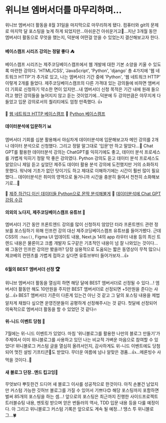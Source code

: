 # 위니브 엠버서더를 마무리하며...

위니브 엠버서더 활동을 8월 31일을 마지막으로 마무리하게 됐다. 컴퓨터와 git의 문제로 마지막 달 포스팅을 늦게 하게 되었지만...아쉬운건 아쉬운거고🥲...지난 3개월 동안 엠버서더 활동으로 무엇을 했는지, 덕분에 어떤걸 얻을 수 있었는지 결산해보고자 한다.

#### 베이스캠프 시리즈 강의는 정말 좋다 ⛺

베이스캠프 시리즈는 제주코딩베이스캠프에서 웹 개발에 대한 기본 소양을 키울 수 있도록 마련한 강의다.
'HTML/CSS', 'JavaScript', 'Python', 'django' 총 4가지에 '웹 네트워크 HTTP'가 추가로 있고, 나는 엠버서더 기간 중에 'Python', '웹 네트워크 HTTP' 이렇게 2개를 들었다.
제주코딩베이스캠프의 다른 가격대 있는 강의들에 비하면 엠버서더 기회로 신청하기 약소한 면이 있지만...내 엠버서더 신청 목적은 기간 내에 원래 들으려고 했던 강의들을 늘어지지 않고 듣는 것이었기에...덕분에 두 강의만큼은 야무지게 다 들었고 입문 강의로서의 퀄리티에도 엄청 만족했다. 👍

🔗 [웹 네트워크 HTTP 베이스캠프](https://www.inflearn.com/course/%EC%9B%B9-%EB%84%A4%ED%8A%B8%EC%9B%8C%ED%81%AC-http-%EC%A0%9C%EC%BD%94%EB%B2%A0#)
🔗 [Python 베이스캠프](https://www.inflearn.com/course/python-%EB%B2%A0%EC%9D%B4%EC%8A%A4%EC%BA%A0%ED%94%84)

#### 데이터분석에 입문하기 📊

엠버서더 기회를 십분 활용해서 야심차게 데이터분석에 입문해보고자 메인 강의를 2개나 데이터 분석으로 신청했다. 그리고 정말 말그대로 '입문'만 하고 말았다...🫠
Chat GPT를 활용한 데이터분석 강의는 ChatGPT를 익히기에도 좋고, 데이터 분석 프로세스를 가볍게 익히기 정말 딱 좋은 강의였다. Python 강의도 듣고 데이터 분석 프로세스도 알았으니 제일 듣고 싶었던 제주도 데이터 활용 분석 강의에 도전했지만 거의 소화하지 못했다. 워낙에 기초가 없던 탓이기도 하고 제대로 이해하기에는 시간이 훨씬 많이 필요했다...
데이터분석은 취미의 영역으로 둘거니까 시간을 충분히 들여서 천천히 소화해보기로...🐢

🔗 [제주 하간디 이신 데이터들 Python으로 몬딱 분석해불게](https://www.inflearn.com/course/%EC%A0%9C%EC%A3%BC%EC%BD%94%EB%94%A9%EB%B2%A0%EC%9D%B4%EC%8A%A4%EC%BA%A0%ED%94%84-%ED%8C%8C%EC%9D%B4%EC%8D%AC-%EB%8D%B0%EC%9D%B4%ED%84%B0%EB%B6%84%EC%84%9D)
🔗 [데이터분석에 Chat GPT 강림 수강](https://www.inflearn.com/course/%EB%8D%B0%EC%9D%B4%ED%84%B0%EB%B6%84%EC%84%9D-chatgpt-%EA%B0%95%EB%A6%BC)

#### 의외의 노다지, 제주코딩베이스캠프 유튜브 💎

엠버서더 기간 동안 프론트엔드 강의를 많이 신청하지 않았던 터라 프론트엔드 관련 정보를 포스팅하기 위해 인프런 강의 대신 제주코딩베이스캠프 유튜브를 들어가봤다.
근데 CSS의 `:has()`, Figma UI 업데이트 내용, Next.js 14의 app 라우터 내용 등의 최신 트렌드 내용은 물론이고 크롬 개발자 도구같은 기초적인 내용이 넘 잘 나와있는 것이다...
왜 그동안 인프런 강의만 봤을까? 당장 실용적으로 도움되는 짧은 동영상이 무척 많으니 제코베의 컨텐츠를 가볍게 접하고 싶다면 유튜브부터 들어가보자...👍

#### 6월의 BEST 엠버서더 선정 🏆

위니브 엠버서더 활동을 열심히 하면 해당 달에 BEST 엠버서더로 선정될 수 있다...! 엠버서더 활동만 해도 10만원을 주지만 BEST 엠버서더로 선정되면 +5만원을 준다는 사실...👍
BEST 엠버서더 기준이 다른게 있는건 아닌 것 같고 그 달의 포스팅 내용을 제법 알차게 채웠다 싶으면 운영진분들이 공평하게 선정해주시는 것 같다.
첫달에 선정되어 의욕적으로 엠버서더 활동을 할 수 있었던 것 같다🔥

#### 위-니드 이벤트 당첨 💙

7월에는 위-니드 이벤트가 있었다. 마침 '위니블로그를 활용한 나만의 블로그 만들기'가 주제여서 이미 위니블로그를 사용하고 있던 나는 비교적 가벼운 마음으로 참여할 수 있었다!
위니블로그 커스텀 글을 열심히 올려서인지, 감사하게도 위-니드 이벤트에도 당첨되어 멋진 설빙 기프티콘🍨도 받았다. 무더운 여름에 넘나 알맞은 경품...👍...메론빙수 사먹을 것이다..🤤

#### 새 블로그 단장..앤드 킵고잉🐰

무엇보다 뿌듯한건 드디어 새 블로그 이사를 성공적으로 한것이다. 아직 손볼건 남았지만 커스텀 가능한 깃허브 블로그를 가질 수 있어서 기쁘다😊 해당 포스팅까지 포함하면 벌써 85개의 포스팅을 하는 셈...! 앞으로의 포스팅은 최근까지 진행한 사이드프로젝트 트러블슈팅 내용, 멘토링 받으며 얻은 번들러의 역사, TDD 입문 내용 등을 다룰 예정이다. 아 그리고 위니블로그 커스텀 기록은 앞으로도 계속 될 예정...! 땡스 투 위니블로그...🍀
